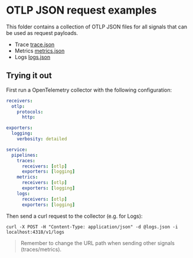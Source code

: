 # OTLP JSON request examples

This folder contains a collection of OTLP JSON files for all signals
that can be used as request payloads.

- Trace [trace.json](trace.json)
- Metrics [metrics.json](metrics.json)
- Logs [logs.json](logs.json)

## Trying it out

First run a OpenTelemetry collector with the following configuration:

```yaml
receivers:
  otlp:
    protocols:
      http:

exporters:
  logging:
    verbosity: detailed

service:
  pipelines:
    traces:
      receivers: [otlp]
      exporters: [logging]
    metrics:
      receivers: [otlp]
      exporters: [logging]
    logs:
      receivers: [otlp]
      exporters: [logging]
```

Then send a curl request to the collector (e.g. for Logs):

```shell
curl -X POST -H "Content-Type: application/json" -d @logs.json -i localhost:4318/v1/logs
```

> Remember to change the URL path when sending other signals (traces/metrics).
